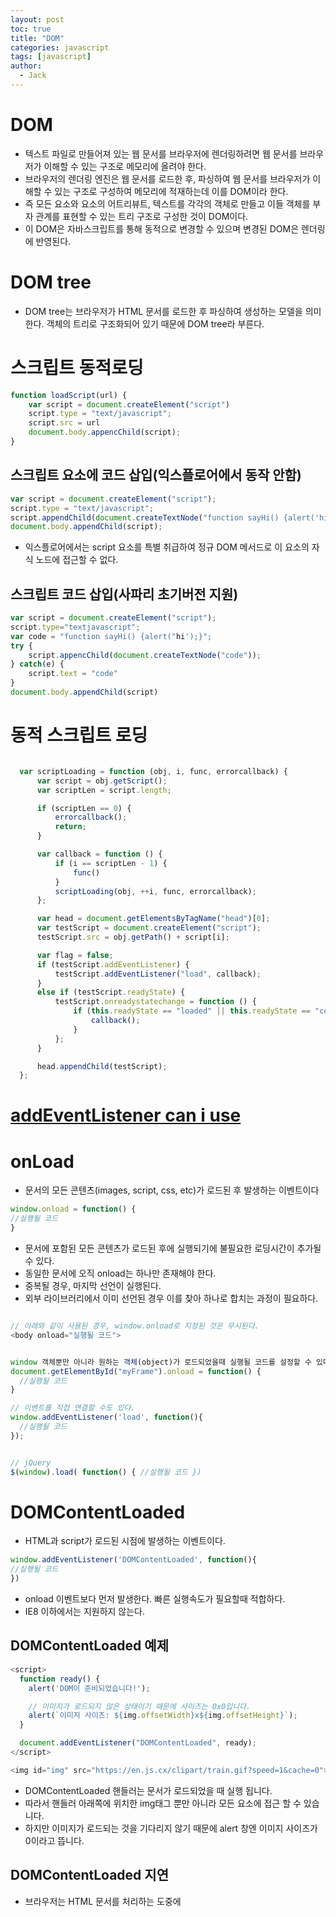 ```yaml
---
layout: post
toc: true
title: "DOM"
categories: javascript
tags: [javascript]
author:
  - Jack
---
```


# DOM
* 텍스트 파일로 만들어져 있는 웹 문서를 브라우저에 렌더링하려면 웹 문서를 브라우저가 이해할 수 있는 구조로 메모리에 올려야 한다.
* 브라우저의 렌더링 엔진은 웹 문서를 로드한 후, 파싱하여 웹 문서를 브라우저가 이해할 수 있는 구조로 구성하여 메모리에 적재하는데 이를 DOM이라 한다. 
* 즉 모든 요소와 요소의 어트리뷰트, 텍스트를 각각의 객체로 만들고 이들 객체를 부자 관계를 표현할 수 있는 트리 구조로 구성한 것이 DOM이다. 
* 이 DOM은 자바스크립트를 통해 동적으로 변경할 수 있으며 변경된 DOM은 렌더링에 반영된다.


# DOM tree
* DOM tree는 브라우저가 HTML 문서를 로드한 후 파싱하여 생성하는 모델을 의미한다. 객체의 트리로 구조화되어 있기 때문에 DOM tree라 부른다.



 # 스크립트 동적로딩
```javascript
function loadScript(url) {
    var script = document.createElement("script")
    script.type = "text/javascript";
    script.src = url
    document.body.appencChild(script);
}
```

## 스크립트 요소에 코드 삽입(익스플로어에서 동작 안함)
```javascript
var script = document.createElement("script");
script.type = "text/javascript";
script.appendChild(document.createTextNode("function sayHi() {alert('hi');}")
document.body.appendChild(script);

```

* 익스플로어에서는 script 요소를 특별 취급하여 정규 DOM 메서드로 이 요소의 자식 노드에 접근할 수 없다.



## 스크립트 코드 삽입(사파리 초기버전 지원)
```javascript
var script = document.createElement("script");
script.type="textjavascript";
var code = "function sayHi() {alert("hi');}";
try {
    script.appencChild(document.createTextNode("code"));
} catch(e) {
    script.text = "code"
}
document.body.appendChild(script)
```


# 동적 스크립트 로딩
  ```javascript
  
    var scriptLoading = function (obj, i, func, errorcallback) {
        var script = obj.getScript();
        var scriptLen = script.length;

        if (scriptLen == 0) {
            errorcallback();
            return;
        }

        var callback = function () {
            if (i == scriptLen - 1) {
                func()
            }
            scriptLoading(obj, ++i, func, errorcallback);
        };

        var head = document.getElementsByTagName("head")[0];
        var testScript = document.createElement("script");
        testScript.src = obj.getPath() + script[i];

        var flag = false;
        if (testScript.addEventListener) {
            testScript.addEventListener("load", callback);
        }
        else if (testScript.readyState) {
            testScript.onreadystatechange = function () {
                if (this.readyState == "loaded" || this.readyState == "complete") {
                    callback();
                }
            };
        } 

        head.appendChild(testScript);
    };

  ```
  
  # [addEventListener can i use](https://caniuse.com/?search=addEventListener)
  


# onLoad
* 문서의 모든 콘텐츠(images, script, css, etc)가 로드된 후 발생하는 이벤트이다

```javascript
window.onload = function() {
//실행될 코드
}
```

* 문서에 포함된 모든 콘텐츠가 로드된 후에 실행되기에 불필요한 로딩시간이 추가될 수 있다.
* 동일한 문서에 오직 onload는 하나만 존재해야 한다.
* 중복될 경우, 마지막 선언이 실행된다.
* 외부 라이브러리에서 이미 선언된 경우 이를 찾아 하나로 합치는 과정이 필요하다.

```javascript

// 아래와 같이 사용된 경우, window.onload로 지정된 것은 무시된다.
<body onload="실행될 코드">


window 객체뿐만 아니라 원하는 객체(object)가 로드되었을때 실행될 코드를 설정할 수 있다.
document.getElementById("myFrame").onload = function() {
  //실행될 코드
}

// 이벤트를 직접 연결할 수도 있다.
window.addEventListener('load', function(){
  //실행될 코드
});


// jQuery
$(window).load( function() { //실행될 코드 })

```

# DOMContentLoaded
* HTML과 script가 로드된 시점에 발생하는 이벤트이다.

```javascript
window.addEventListener('DOMContentLoaded', function(){
//실행될 코드
})
```
* onload 이벤트보다 먼저 발생한다. 빠른 실행속도가 필요할때 적합하다.
* IE8 이하에서는 지원하지 않는다.


## DOMContentLoaded 예제
```javascript
<script>
  function ready() {
    alert('DOM이 준비되었습니다!');

    // 이미지가 로드되지 않은 상태이기 때문에 사이즈는 0x0입니다.
    alert(`이미지 사이즈: ${img.offsetWidth}x${img.offsetHeight}`);
  }

  document.addEventListener("DOMContentLoaded", ready);
</script>

<img id="img" src="https://en.js.cx/clipart/train.gif?speed=1&cache=0">
```  

* DOMContentLoaded 핸들러는 문서가 로드되었을 때 실행 됩니다.
* 따라서 핸들러 아래쪽에 위치한 img태그 뿐만 아니라 모든 요소에 접근 할 수 있습니다.
* 하지만 이미지가 로드되는 것을 기다리지 않기 때문에 alert 창엔 이미지 사이즈가 0이라고 뜹니다.


## DOMContentLoaded 지연

* 브라우저는 HTML 문서를 처리하는 도중에 <script>태그를 만나면, DOM 트리 구성을 멈추고 <script>를 실행합니다.
* 스크립트실행이 끝난 후에야 나머지 HTML 문서를 처리합니다.
* 따라서, DOMContentLoaded 이벤트 역시 <script> 안에 있는 스크립트가 처리되고 난 후에 발생합니다.

```javascript
<script>
  document.addEventListener("DOMContentLoaded", () => {
    alert("DOM이 준비되었습니다!");
  });
</script>

<script src="https://cdnjs.cloudflare.com/ajax/libs/lodash.js/4.3.0/lodash.js"></script>

<script>
  alert("라이브러리 로딩이 끝나고 인라인 스크립트가 실행되었습니다.");
</script>
```     
 
* 예시를 실행하면 "라이브러리 로딩이 끝나고..."가 먼저 보인 후 "DOM이 준비되었습니다!"가 출력됩니다.
* 스크립트가 모두 실행되고 난 후에 DOMContentLoaded 이벤트가 발생합니다.

    
## DOMContentLoaded를 막지 않는 스크립트
1. async 속성이 있는 스크립트는 DOMContentLoaded를 막지 않습니다.
2. document.createElement('script')로 동적으로 생성되고 웹페이지에 추가된 스크립트는 DOMContentLoaded를 막지 않습니다.
  
  
## ie8 이하에서 DOMContentLoaded 
```javascript
// Mozilla, Opera, Webkit 
if (document.addEventListener) { 
  document.addEventListener("DOMContentLoaded", function () { 
    document.removeEventListener("DOMContentLoaded", arguments.callee, false); 
    domReady(); 
   }, false);
 }

```
  
## document.readyState
1. loading
  * document 로딩 중.
2. interactive
  * 문서의 로딩은 끝이 나고 해석 중 이지만  images, stylesheets, frames과 같은 하위 자원들은 로딩되고 있는 상태이다.
3. complete
  * 문서와 모든 하위 자원들의 로드가 완료된 상태이다. 이 상태는 load  이벤트가 발생되기 직전 상태이다.

```javascript

// 1. DOMContentLoaded 이벤트의 대안으로 readystatechange
// DOMContentLoaded 이벤트의 대안
  
document.onreadystatechange = function () {
  if (document.readyState === 'interactive') {
    initApplication();
  }
}
  
  
//2. 로드 이벤트의 대안으로 readystatechange
//로드 이벤트의 대안
document.onreadystatechange = function () {
  if (document.readyState === 'complete') {
    initApplication();
  }
}  
```
  
  
# jQuery ready
* 자바스크립트의 DOM 트리가 준비되었을때의 시점을 컨트롤하는 메소드로 DOMContentLoaded의 jQuery 버전이라고 할 수 있다.

```javascript
$("document").ready(function() {
  // DOM이 준비됨
  // 이후의 코드는 여기에 작성됨
});
또는

$(function() {
  // DOM이 준비됨
  // 이후의 코드는 여기에 작성됨
});
```  

* onload 이벤트보다 먼저 발생한다. 
* 즉, 문서의 모든 자원이 다운로드되었을때 발생하는 onload와 달리 DOM 트리만 완성되면 바로 발생하므로 빠른 실행속도가 필요할때 적합하다.
* 여러번 사용되면 선언 순서에 따라 순차적으로 실행된다.


# 실행 순서 비교
```javascript
<script>
  log('초기 readyState:' + document.readyState);

  document.addEventListener('readystatechange', () => log('readyState:' + document.readyState));
  document.addEventListener('DOMContentLoaded', () => log('DOMContentLoaded'));

  window.onload = () => log('window onload');
</script>

<iframe src="iframe.html" onload="log('iframe onload')"></iframe>

<img src="http://en.js.cx/clipart/train.gif" id="img">
<script>
  img.onload = () => log('img onload');
</script>
```

* 실행 결과는 다음과 같습니다.
  
* [1] initial readyState:loading
* [2] readyState:interactive
  [2] DOMContentLoaded
  [3] iframe onload
  [4] img onload
  [4] readyState:complete
  [4] window onload

  * 대괄호 안에 있는 숫자는 실제 해당 로그가 출력되기까지 걸린 시간을 나타냅니다. 같은 숫자는 1 미리 초 오차 범위 내에서 동시에 실행된 이벤트라는 것을 의미합니다.
  * document.readyState는 DOMContentLoaded가 실행되기 바로 직전에 interactive가 됩니다. 따라서 DOMContentLoaded와 interactive는 같은 상태를 나타낸다고 볼 수 있습니다.
  * document.readyState는 iframe, img를 비롯한 리소스 전부가 로드되었을 때 complete가 됩니다. 위 예시에서 우리는 readyState의 값이 img.onload와 window.onload가 실행된 시점과 거의 동일한 시점에 complete로 바뀌었다는 것을 확인할 수 있습니다. 
  * readyState의 값이 complete로 바뀐다는 것은 window.onload가 실행된다는 것과 동일한 의미입니다. 이 둘의 차이점은 window.onload는 다른 load 핸들러가 전부 실행된 후에야 동작한다는 것에 있습니다.
  

# [실행 순서 비교](http://jsfiddle.net/HgJ33/)
```javascript

(function(){ console.log(1); })();  // 1

$(function(){ console.log(2); });    // 2

$(document).ready(function(){ console.log(3); });  // 3

window.onload = console.log(4);  // 4

```
* 실행순서는 1번 -> 4번 -> 2번 -> 3번
* :위와 같은 순서로 코드를 기술하였다고 할 때 실행순서를 생각해보면, '3번 -> 1번 -> 2번 -> 4번' 순으로 실행됨. 이유는 1번은 읽히는 시점에서 바로 1번이 실행되고(1번 코드가 맨 마지막에 기술되었다고 해도 가장 먼저 실행됨) 2번과 3번은 document(HTML문서)의 HTML태그 뿐만 아니라 CSS 자바스크립트 등을 포함한 처음부터 끝까지를 웹브라우저가 모두 인식한 다음에 실행됨(이미지 등의 리소스 다운로드는 기다리지 않음)
* 2번과 3번은 실행시기가 동일하지만 (동일한함수) 2번을 위에 작성했다는 가정하였을 때 2번이 먼저 실행된다고 봄
* 4번은 document(HTML문서) 뿐만아니라 이미지 등의 리소스 다운로드를 전부 기다렸다가 실행됨

  
  
# 출처
* [WEBDIR](https://webdir.tistory.com/515)
